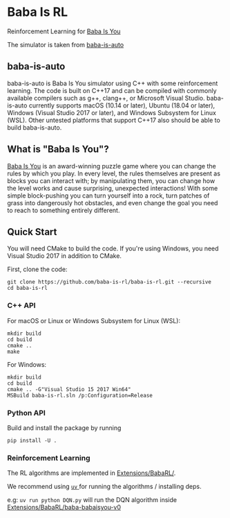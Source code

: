 # Baba Is RL

Reinforcement Learning for [Baba Is You](https://store.steampowered.com/app/736260/Baba_Is_You/)

The simulator is taken from [baba-is-auto](https://github.com/utilForever/baba-is-auto/)

## baba-is-auto
baba-is-auto is Baba Is You simulator using C++ with some reinforcement learning. The code is built on C++17 and can be compiled with commonly available compilers such as g++, clang++, or Microsoft Visual Studio. baba-is-auto currently supports macOS (10.14 or later), Ubuntu (18.04 or later), Windows (Visual Studio 2017 or later), and Windows Subsystem for Linux (WSL). Other untested platforms that support C++17 also should be able to build baba-is-auto.

## What is "Baba Is You"?

[Baba Is You](https://hempuli.com/baba/) is an award-winning puzzle game where you can change the rules by which you play. In every level, the rules themselves are present as blocks you can interact with; by manipulating them, you can change how the level works and cause surprising, unexpected interactions! With some simple block-pushing you can turn yourself into a rock, turn patches of grass into dangerously hot obstacles, and even change the goal you need to reach to something entirely different.

## Quick Start
You will need CMake to build the code. If you're using Windows, you need Visual Studio 2017 in addition to CMake.

First, clone the code:
```
git clone https://github.com/baba-is-rl/baba-is-rl.git --recursive
cd baba-is-rl
```

### C++ API

For macOS or Linux or Windows Subsystem for Linux (WSL):

```
mkdir build
cd build
cmake ..
make
```

For Windows:

```
mkdir build
cd build
cmake .. -G"Visual Studio 15 2017 Win64"
MSBuild baba-is-rl.sln /p:Configuration=Release
```

### Python API

Build and install the package by running

```
pip install -U .
```

### Reinforcement Learning
The RL algorithms are implemented in [Extensions/BabaRL/]("./Extensions/BabaRL").

We recommend using [ `uv` ](https://github.com/astral-sh/uv)  for running the algorithms / installing deps.

e.g: `uv run python DQN.py` will run the DQN algorithm inside [Extensions/BabaRL/baba-babaisyou-v0]("./Extensions/BabaRL/baba-babaisyou-v0")
